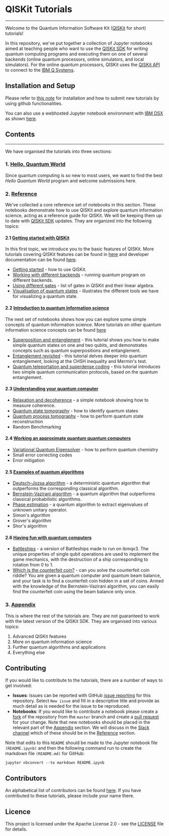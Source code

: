 
# QISKit Tutorials
***

Welcome to the Quantum Information Software Kit ([QISKit](https://www.qiskit.org/) for short) tutorials! 

In this repository, we've put together a collection of Jupyter notebooks aimed at teaching people who want to use the [QISKit SDK](https://github.com/QISKit/qiskit-sdk-py) for writing quantum computing programs and executing them on one of several backends (online quantum processors, online simulators, and local simulators). For the online quantum processors, QISKit uses the [QISKit API](https://github.com/QISKit/qiskit-api-py) to connect to the [IBM Q Systems](https://quantumexperience.ng.bluemix.net/qx/experience).

## Installation and Setup
Please refer to [this note](INSTALL.ipynb) for installation and how to submit new tutorials by using github functionalities. 

You can also use a webhosted Jupyter notebook environment with [IBM DSX](https://github.com/QISKit/qiskit-tutorial/wiki/Running-Quantum-Program-on-IBM-DSx) as shown [here](running_on_IBM_DSX.ipynb).  


## Contents
***
We have organised the tutorials into three sections:

### 1. [Hello, Quantum World](hello_world/)
Since quantum computing is so new to most users, we want to find the best *Hello Quantum World* program and welcome submissions here. 

### 2. [Reference](reference/)<a id='reference'></a>
We've collected a core reference set of notebooks in this section. These notebooks demonstrate how to use QISKit and explore quantum information science, acting as a reference guide for QISKit. We will be keeping them up to date with [QISKit SDK](https://github.com/QISKit/qiskit-sdk-py) updates. They are organized into the following topics:

#### 2.1 [Getting started with QISKit](reference/tools)
In this first topic, we introduce you to the basic features of QISKit. More tutorials covering QISKit features can be found in [here](#appendix_tools) and developer documentation can be found [here](https://www.qiskit.org/documentation/).
  * [Getting started](reference/tools/getting_started.ipynb) - how to use QISKit.
  * [Working with different backends](reference/tools/working_with_backends.ipynb) - running quantum program on different backends.
  * [Using different gates](reference/tools/quantum_gates_and_linear_algebra.ipynb) - list of gates in QISKit and their linear algebra.
  * [Visualisation of quantum states](reference/tools/visualizing_quantum_state.ipynb) -  illustrates the different tools we have for visualizing a quantum state.
        
#### 2.2 [Introduction to quantum information science](reference/qis)
The next set of notebooks shows how you can explore some simple concepts of quantum information science. More tutorials on other quantum information science concepts can be found [here](#appendix_qis)
  * [Superposition and entanglement](reference/qis/superposition_and_entanglement.ipynb) - this tutorial shows you how to make simple quantum states on one and two qubits, and demonstrates concepts such as quantum superpositions and entanglement.
  * [Entanglement revisited](reference/qis/entanglement_revisited.ipynb) - this tutorial delves deeper into quantum entanglement, looking at the CHSH inequality and Mermin's test.
  * [Quantum teleportation and superdense coding](reference/qis/teleportation_superdensecoding.ipynb) - this tutorial introduces two simple quantum communication protocols, based on the quantum entanglement. 
    
####  2.3 [Understanding your quantum computer](reference/qcvv)
  * [Relaxation and decoherence](reference/qcvv/relaxation_and_decoherence.ipynb) - a simple notebook showing how to measure coherence.
  * [Quantum state tomography](reference/qcvv/state_tomography.ipynb) - how to identify quantum states
  * [Quantum process tomography](reference/qcvv/process_tomography.ipynb) - how to perform quantum state reconstruction
  * Random Benchmarking

####  2.4 [Working an approximate quantum quantum computers](reference/approximate)
  * [Variational Quantum Eigensolver](reference/approximate/quantum_chemistry.ipynb) - how to perform quantum chemistry 
  * Small error correcting codes
  * Error mitigation

#### 2.5 [Examples of quantum algorithms](reference/algorithms)
  * [Deutsch–Jozsa algorithm](reference/algorithms/deutsch_josza.ipynb) - a deterministic quantum algorithm that outperforms the corresponding classical algorithm.
  * [Bernstein-Vazirani algorithm](reference/algorithms/bernstein_vazirani.ipynb) - a quantum algorithm that outperforms classical probabilistic algorithms.
  * [Phase estimation](reference/algorithms/iterative_phase_estimation_algorithm.ipynb) - a quantum algorithm to extract eigenvalues of unknown unitary operator.
  * Simon's algorithm
  * Grover's algorithm
  * Shor's algorithm

####  2.6 [Having fun with quantum computers](reference/games)
  * [Battleships](reference/games/battleships_with_partial_NOT_gates.ipynb) - a version of Battleships made to run on ibmqx3. The unique properties of single qubit operations are used to implement the game mechanics, with the destruction of a ship corresponding to rotation from 0 to 1.
  * [Which is the counterfeit coin?](reference/games/quantum_counterfeit_coin_problem.ipynb) - can you solve the counterfeit coin riddle? You are given a quantum computer and quantum beam balance, and your task is to find a counterfeit coin hidden in a set of coins. Armed with the knowledge of the Bernstein-Vazirani algorithm, you can easily find the counterfeit coin using the beam balance only once.

### 3. [Appendix](appendix)<a id='appendix'></a>
This is where the rest of the tutorials are. They are not guaranteed to work with the latest version of the QISKit SDK. They are organised into various topics:
  1. Advanced QISKit features<a id='appendix_tools'></a>
  2. More on quantum information science<a id='appendix_qis'></a>
  3. Further quantum algorithms and applications<a id='appendix_algorithms'></a>
  4. Everything else<a id='appendix_other'></a>


## Contributing
If you would like to contribute to the tutorials, there are a number of ways to get involved:

* **Issues**: Issues can be reported with GitHub [issue reporting](https://github.com/QISKit/qiskit-tutorial/issues) for this repository. Select `New issue` and fill in a descriptive title and provide as much detail as is needed for the issue to be reproduced.
* **Notebooks**: If you would like to contribute a notebook please create a [fork](https://help.github.com/articles/fork-a-repo/) of the repository from the `master` branch and create a [pull request](https://help.github.com/articles/about-pull-requests/) for your change. Note that new notebooks should be placed in the relevant part of the [Appendix](/appendix) section. We will discuss in the [Slack channel](https://qiskit.slack.com/messages/C7SN3T90V) which of these should be in the [Reference](/reference) section.

Note that edits to this ``README`` should be made to the Jupyter notebook file ``(README.ipynb)`` and then the following command run to create the markdown file ``(README.md)`` for GitHub:

    jupyter nbconvert --to markdown README.ipynb

## Contributors
An alphabetical list of contributors can be found [here](CONTRIBUTORS.md). If you have contributed to these tutorials, please include your name there.

## Licence
This project is licensed under the Apache License 2.0 - see the [LICENSE](https://github.com/QISKit/qiskit-tutorial/blob/master/LICENSE) file for details.


